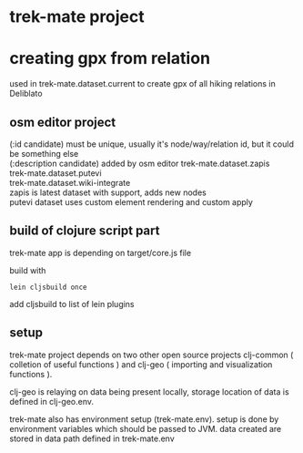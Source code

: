 # trek-mate project

# creating gpx from relation
used in trek-mate.dataset.current to create gpx of all hiking relations in Deliblato  

## osm editor project
(:id candidate) must be unique, usually it's node/way/relation id, but it could be something else  
(:description candidate) added by osm editor
trek-mate.dataset.zapis  
trek-mate.dataset.putevi  
trek-mate.dataset.wiki-integrate  
zapis is latest dataset with support, adds new nodes  
putevi dataset uses custom element rendering and custom apply  

## build of clojure script part
trek-mate app is depending on target/core.js file

build with
```
lein cljsbuild once
```

add cljsbuild to list of lein plugins

## setup
trek-mate project depends on two other open source projects clj-common ( colletion of useful functions ) and clj-geo ( importing and visualization functions ).

clj-geo is relaying on data being present locally, storage location of data is defined in clj-geo.env.

trek-mate also has environment setup (trek-mate.env). setup is done by environment variables which should be passed to JVM. data created are stored in data path defined in trek-mate.env
